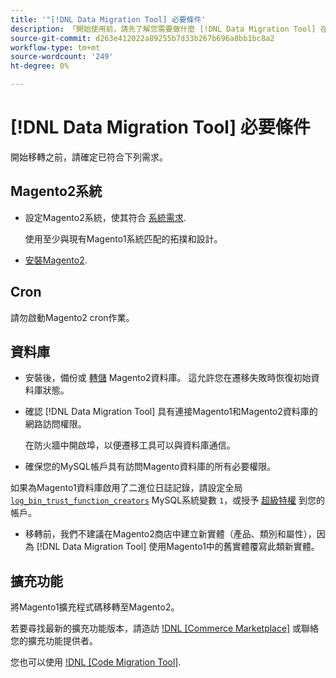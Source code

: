 ```yaml
---
title: '"[!DNL Data Migration Tool] 必要條件'
description: 「開始使用前，請先了解您需要做什麼 [!DNL Data Migration Tool] 在Magento1和Magento2之間傳輸資料。」
source-git-commit: d263e412022a89255b7d33b267b696a8bb1bc8a2
workflow-type: tm+mt
source-wordcount: '249'
ht-degree: 0%

---
```



# [!DNL Data Migration Tool] 必要條件

開始移轉之前，請確定已符合下列需求。

## Magento2系統

* 設定Magento2系統，使其符合 [系統需求](../../installation/system-requirements.md).

   使用至少與現有Magento1系統匹配的拓撲和設計。

* [安裝Magento2](../../installation/overview.md).

## Cron

請勿啟動Magento2 cron作業。

## 資料庫

* 安裝後，備份或 [轉儲](https://dev.mysql.com/doc/refman/8.0/en/mysqldump.html) Magento2資料庫。 這允許您在遷移失敗時恢復初始資料庫狀態。

* 確認 [!DNL Data Migration Tool] 具有連接Magento1和Magento2資料庫的網路訪問權限。

   在防火牆中開啟埠，以便遷移工具可以與資料庫通信。

* 確保您的MySQL帳戶具有訪問Magento資料庫的所有必要權限。

如果為Magento1資料庫啟用了二進位日誌記錄，請設定全局 [`log_bin_trust_function_creators`](https://dev.mysql.com/doc/refman/5.7/en/server-system-variables.html#sysvar_log_bin_trust_function_creators) MySQL系統變數 `1`，或授予 [超級特權](https://dev.mysql.com/doc/refman/5.7/en/privileges-provided.html#priv_super) 到您的帳戶。

* 移轉前，我們不建議在Magento2商店中建立新實體（產品、類別和屬性），因為 [!DNL Data Migration Tool] 使用Magento1中的舊實體覆寫此類新實體。

## 擴充功能

將Magento1擴充程式碼移轉至Magento2。

若要尋找最新的擴充功能版本，請造訪 [!DNL [Commerce Marketplace]](https://marketplace.magento.com/) 或聯絡您的擴充功能提供者。

您也可以使用 [!DNL [Code Migration Tool]](https://github.com/magento-commerce/code-migration/blob/develop/README.md).
